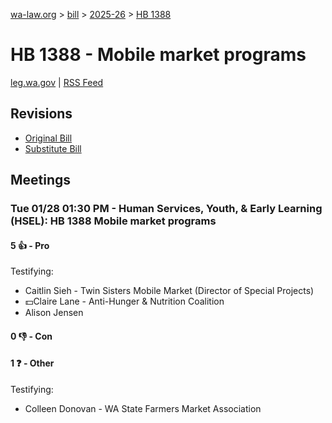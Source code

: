 [wa-law.org](/) > [bill](/bill/) > [2025-26](/bill/2025-26/) > [HB 1388](/bill/2025-26/hb/1388/)

# HB 1388 - Mobile market programs
[leg.wa.gov](https://app.leg.wa.gov/billsummary?BillNumber=1388&Year=2025&Initiative=false) | [RSS Feed](./rss.xml)

## Revisions
* [Original Bill](1/)
* [Substitute Bill](S/)

## Meetings
### Tue 01/28 01:30 PM - Human Services, Youth, & Early Learning (HSEL): HB 1388 Mobile market programs
#### 5 👍 - Pro
Testifying:
* Caitlin Sieh - Twin Sisters Mobile Market (Director of Special Projects)
* 💵Claire Lane - Anti-Hunger & Nutrition Coalition
* Alison Jensen

#### 0 👎 - Con

#### 1 ❓ - Other
Testifying:
* Colleen Donovan - WA State Farmers Market Association
